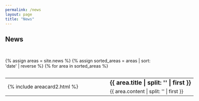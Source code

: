 ```yaml
---
permalink: /news
layout: page
title: "News"
---
```



## News
<br/>

{% assign areas = site.news %} 
{% assign sorted_areas = areas | sort: 'date' | reverse %}
{% for area in sorted_areas %}

<style>
.post-card__header > h4 {
    font-size: 1.3rem;
}
.page-content {
max-width: 62.5em;
}
table, table tr, table td {
    border: none;
    font-weight: 400;
}
td.left {
    vertical-align: top;
    width: 280px;
}
td > .post-card {
    width : 250px;
}
ul {
    padding-inline-start: 10px;
}
td.left-text {
    vertical-align: top;
    width: 280px;
    text-align: right;
    padding-right: 40px;
}
</style>

<div style="width:1050px; height:100%; overflow:auto;">
    <table cellspacing="0" cellpadding="0" style="margin-bottom: 50px; width: 100%; table-layout: fixed;">
        <tr>
            <td rowspan="2" style= "width: 280px;">{% include areacard2.html %}</td>
            <td style="padding-left: 40px; "><span style="font-size:120%; font-weight:bolder;">{{ area.title | split: '</div>' | first }}</span></td>
        </tr>
        <tr>
            <td style="padding-left: 40px; ">{{ area.content | split: '</div>' | first }} </div></td>
        </tr>
    </table>
</div>

{% endfor %}
